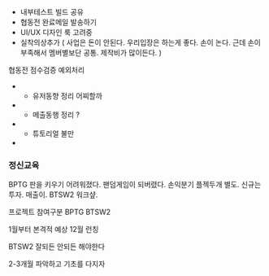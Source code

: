

- 내부테스트 빌드 공유 
- 협동전 완료메일 발송하기
- UI/UX 디자인 룩 고려중
- 실착의상추가 ( 사업은 돈이 안된다. 우리입장은 하는게 좋다. 손이 논다. 근데 손이 부족해서 멤버별보단 공통. 제작비가 많이든다. )


협동전 점수검증 예외처리 


- - 유저동향 정리 어찌할까
- - 메출동행 정리 ?
- - 튜토리얼 불만 
- 


### 정신교육
BPTG 판을 키우기 어려워졌다. 팬덤게임이 되버렸다. 
손익분기 플젝두개 별도. 신규는 투자. 매출이. 
BTSW2 워크샾. 

프로젝트 참여구분 
BPTG
BTSW2

1월부터 본격적 예상
12월 런칭

BTSW2 잘되든 안되든 해야한다

2-3개월 파악하고 기초를 다지자